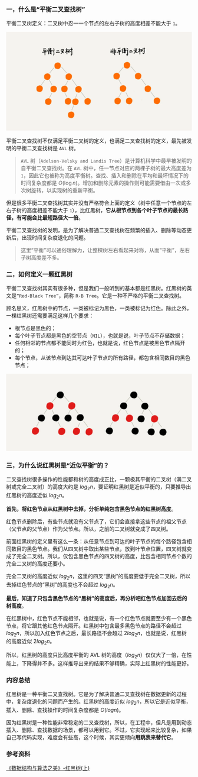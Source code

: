 ### 一，什么是“平衡二叉查找树”

平衡二叉树定义：二叉树中忍一一个节点的左右子树的高度相差不能大于 `1`。

![平衡二叉树实例](../images/avl.png)

平衡二叉查找树不仅满足平衡二叉树的定义，也满足二叉查找树的定义，最先被发明的平衡二叉查找树是 `AVL` 树。

> `AVL` 树（`Adelson-Velsky and Landis Tree`）是计算机科学中最早被发明的自平衡二叉查找树。在 `AVL` 树中，任一节点对应的两棵子树的最大高度差为 `1`，因此它也被称为高度平衡树。查找、插入和删除在平均和最坏情况下的时间复杂度都是 $O(\log {n})$。增加和删除元素的操作则可能需要借由一次或多次树旋转，以实现树的重新平衡。

但是很多平衡二叉查找树其实并没有严格符合上面的定义（树中任意一个节点的左右子树的高度相差不能大于 `1`），比红黑树，**它从根节点到各个叶子节点的最长路径，有可能会比最短路径大一倍**。

平衡二叉查找树的发明，是为了解决普通二叉查找树在频繁的插入、删除等动态更新后，出现时间复杂度退化的问题。

> 这里“平衡”可以通俗理解为，让整棵树左右看起来对称，从而“平衡”，左右子树高度差不多。

### 二，如何定义一颗红黑树

平衡二叉查找树其实有很多种，但是我们一般听到的基本都是红黑树。红黑树的英文是`“Red-Black Tree”`，简称 `R-B Tree`。它是一种不严格的平衡二叉查找树。

顾名思义，红黑树中的节点，一类被标记为黑色，一类被标记为红色。除此之外，一棵红黑树还需要满足这样几个要求：

+ 根节点是黑色的；
+ 每个叶子节点都是黑色的空节点（`NIL`），也就是说，叶子节点不存储数据；
+ 任何相邻的节点都不能同时为红色，也就是说，红色节点是被黑色节点隔开的；
+ 每个节点，从该节点到达其可达叶子节点的所有路径，都包含相同数目的黑色节点；

![红黑树实例](../images/rb_tree.png)

### 三，为什么说红黑树是“近似平衡”的？

二叉查找树很多操作的性能都和树的高度成正比，一颗极其平衡的二叉树（满二叉树或完全二叉树）的高度大约是 $log_2{n}$，要证明红黑树是近似平衡的，只要推导出红黑树的高度近似 $log_2{n}$。

**首先，将红色节点从红黑树中去掉，分析单纯包含黑色节点的红黑树高度**。

红色节点删除后，有些节点就没有父节点了，它们会直接拿这些节点的祖父节点（父节点的父节点）作为父节点。所以，之前的二叉树就变成了四叉树。

前面红黑树的定义里有这么一条：从任意节点到可达的叶子节点的每个路径包含相同数目的黑色节点。我们从四叉树中取出某些节点，放到叶节点位置，四叉树就变成了完全二叉树。所以，仅包含黑色节点的四叉树的高度，比包含相同节点个数的完全二叉树的高度还要小。

完全二叉树的高度近似 $log_2{n}$，这里的四叉“黑树”的高度要低于完全二叉树，所以去掉红色节点的“黑树”的高度也不会超过 $log_2{n}$。

**最后，知道了只包含黑色节点的“黑树”的高度后，再分析吧红色节点加回去后的树高度**。

在红黑树中，红色节点不能相邻，也就是说，有一个红色节点就要至少有一个黑色节点，将它跟其他红色节点隔开。红黑树中包含最多黑色节点的路径不会超过 $log_2{n}$，所以加入红色节点之后，最长路径不会超过 $2log_2{n}$，也就是说，红黑树的高度近似 $2log_2{n}$。

所以，红黑树的高度只比高度平衡的 AVL 树的高度（$log_2{n}$）仅仅大了一倍，在性能上，下降得并不多。这样推导出来的结果不够精确，实际上红黑树的性能更好。

### 内容总结

红黑树是一种平衡二叉查找树。它是为了解决普通二叉查找树在数据更新的过程中，复杂度退化的问题而产生的。红黑树的高度近似 $log_2{n}$，所以它是近似平衡，插入、删除、查找操作的时间复杂度都是 $O(logn)$。

因为红黑树是一种性能非常稳定的二叉查找树，所以，在工程中，但凡是用到动态插入、删除、查找数据的场景，都可以用到它。不过，它实现起来比较复杂，如果自己写代码实现，难度会有些高，这个时候，其实更倾向**用跳表来替代它**。

### 参考资料

[《数据结构与算法之美》-红黑树(上)](https://time.geekbang.org/column/article/68638)